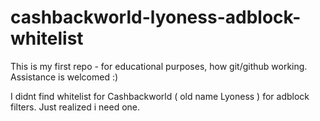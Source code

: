 # cashbackworld-lyoness-adblock-whitelist
This is my first repo - for educational purposes, how git/github working.
Assistance is welcomed :)

I didnt find whitelist for Cashbackworld ( old name Lyoness ) for adblock filters. Just realized i need one.
